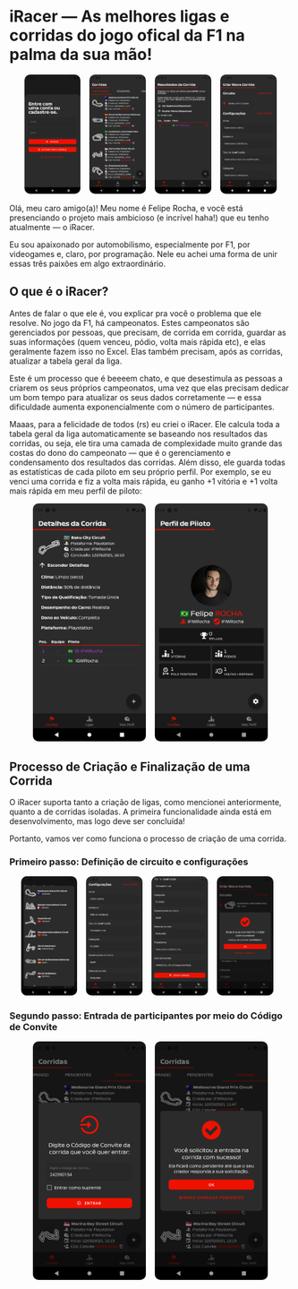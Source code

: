 # iRacer — As melhores ligas e corridas do jogo ofical da F1 na palma da sua mão!

<p align="center">
    <img src="./img/login.png" alt="Resultados da corrida" width="20%" style="border-radius: 10px;margin-right: 12px">
    <img src="./img/racing-list.png" alt="Perfil de Piloto" width="20%" style="border-radius: 10px;margin-right: 12px">
    <img src="./img/edit-race-results.png" alt="Resultados da corrida" width="20%" style="border-radius: 10px;margin-right: 12px">
     <img src="./img/race-creation.png" alt="Resultados da corrida" width="20%" style="border-radius: 10px">
</p>

Olá, meu caro amigo(a)! Meu nome é Felipe Rocha, e você está presenciando o projeto mais ambicioso (e incrível haha!) que eu tenho atualmente — o iRacer.

Eu sou apaixonado por automobilismo, especialmente por F1, por videogames e, claro, por programação. Nele eu achei uma forma de unir essas três paixões em algo extraordinário.

## O que é o iRacer?

Antes de falar o que ele é, vou explicar pra você o problema que ele resolve. No jogo da F1, há campeonatos. Estes campeonatos são gerenciados por pessoas, que precisam, de corrida em corrida, guardar as suas informações (quem venceu, pódio, volta mais rápida etc), e elas geralmente fazem isso no Excel. Elas também precisam, após as corridas, atualizar a tabela geral da liga.

Este é um processo que é beeeem chato, e que desestimula as pessoas a criarem os seus próprios campeonatos, uma vez que elas precisam dedicar um bom tempo para atualizar os seus dados corretamente — e essa dificuldade aumenta exponencialmente com o número de participantes.

Maaas, para a felicidade de todos (rs) eu criei o iRacer. Ele calcula toda a tabela geral da liga automaticamente se baseando nos resultados das corridas, ou seja, ele tira uma camada de complexidade muito grande das costas do dono do campeonato — que é o gerenciamento e condensamento dos resultados das corridas. Além disso, ele guarda todas as estatísticas de cada piloto em seu próprio perfil. Por exemplo, se eu venci uma corrida e fiz a volta mais rápida, eu ganho +1 vitória e +1 volta mais rápida em meu perfil de piloto:

<p align="center">
  <img src="./img/race-details.png" alt="Resultados da corrida" width="40%" style="border-radius: 10px;margin-right: 12px">
    <img src="./img/driver-profile.png" alt="Perfil de Piloto" width="40%" style="border-radius: 10px">
</p>

## Processo de Criação e Finalização de uma Corrida

O iRacer suporta tanto a criação de ligas, como mencionei anteriormente, quanto a de corridas isoladas. A primeira funcionalidade ainda está em desenvolvimento, mas logo deve ser concluída!

Portanto, vamos ver como funciona o processo de criação de uma corrida.

### Primeiro passo: Definição de circuito e configurações

<p align="center">
    <img src="./img/track-selection.png" alt="Seleção de circuito" width="20%" style="border-radius: 10px;margin-right: 12px">
    <img src="./img/race-settings-1.png" alt="Configurações da corrida" width="20%" style="border-radius: 10px;margin-right: 12px">
    <img src="./img/race-settings-2.png" alt="Configurações da corrida" width="20%" style="border-radius: 10px;margin-right: 12px">
    <img src="./img/race-creation-success.png" alt="Configurações da corrida" width="20%" style="border-radius: 10px;margin-right: 12px">
</p>

### Segundo passo: Entrada de participantes por meio do Código de Convite

<p align="center">
    <img src="./img/race-entry.png" alt="Seleção de circuito" width="40%" style="border-radius: 10px;margin-right: 12px">
    <img src="./img/pendent-race.png" alt="Configurações da corrida" width="40%" style="border-radius: 10px">
</p>
